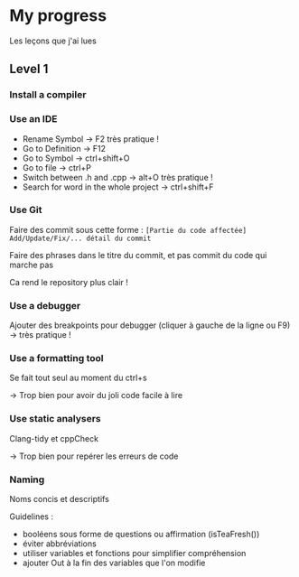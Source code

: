 # My progress
Les leçons que j'ai lues

## Level 1

### Install a compiler

### Use an IDE
- Rename Symbol -> F2 très pratique !
- Go to Definition -> F12
- Go to Symbol -> ctrl+shift+O
- Go to file -> ctrl+P
- Switch between .h and .cpp -> alt+O très pratique !
- Search for word in the whole project -> ctrl+shift+F

### Use Git
Faire des commit sous cette forme : 
```[Partie du code affectée] Add/Update/Fix/... détail du commit```

Faire des phrases dans le titre du commit, et pas commit du code qui marche pas

Ca rend le repository plus clair !

### Use a debugger
Ajouter des breakpoints pour debugger (cliquer à gauche de la ligne ou F9) -> très pratique !

### Use a formatting tool
Se fait tout seul au moment du ctrl+s

-> Trop bien pour avoir du joli code facile à lire

### Use static analysers
Clang-tidy et cppCheck

-> Trop bien pour repérer les erreurs de code

### Naming
Noms concis et descriptifs

Guidelines : 
- booléens sous forme de questions ou affirmation (isTeaFresh())
- éviter abbréviations
- utiliser variables et fonctions pour simplifier compréhension
- ajouter Out à la fin des variables que l'on modifie